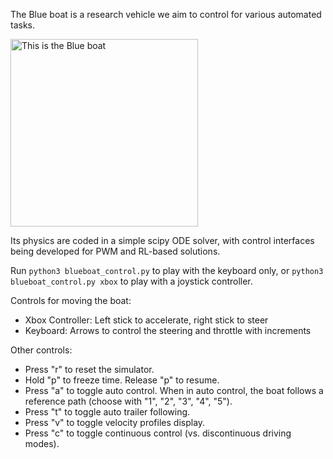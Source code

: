 The Blue boat is a research vehicle we aim to control for various automated tasks.

<img src="https://bluerobotics.com/wp-content/uploads/2023/03/BR-101447-1-1.jpg" alt="This is the Blue boat" width="300"/>

Its physics are coded in a simple scipy ODE solver, with control interfaces being developed for PWM and RL-based solutions.

Run `python3 blueboat_control.py` to play with the keyboard only, or `python3 blueboat_control.py xbox` to play with a joystick controller.

Controls for moving the boat:
- Xbox Controller: Left stick to accelerate, right stick to steer
- Keyboard: Arrows to control the steering and throttle with increments

Other controls:
- Press "r" to reset the simulator.
- Hold "p" to freeze time. Release "p" to resume.
- Press "a" to toggle auto control. When in auto control, the boat follows a reference path (choose with "1", "2", "3", "4", "5").
- Press "t" to toggle auto trailer following.
- Press "v" to toggle velocity profiles display.
- Press "c" to toggle continuous control (vs. discontinuous driving modes).